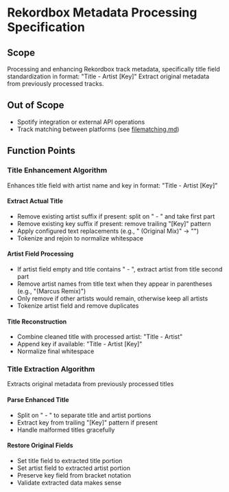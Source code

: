 # Rekordbox Metadata Processing Specification

## Scope
Processing and enhancing Rekordbox track metadata, specifically title field standardization in format: "Title - Artist [Key]"
Extract original metadata from previously processed tracks.

## Out of Scope
- Spotify integration or external API operations
- Track matching between platforms (see [filematching.md](filematching.md))

## Function Points

### Title Enhancement Algorithm
Enhances title field with artist name and key in format: "Title - Artist [Key]"

#### Extract Actual Title
- Remove existing artist suffix if present: split on " - " and take first part
- Remove existing key suffix if present: remove trailing "[Key]" pattern
- Apply configured text replacements (e.g., " (Original Mix)" → "")
- Tokenize and rejoin to normalize whitespace

#### Artist Field Processing
- If artist field empty and title contains " - ", extract artist from title second part
- Remove artist names from title text when they appear in parentheses (e.g., "(Marcus Remix)")
- Only remove if other artists would remain, otherwise keep all artists
- Tokenize artist field and remove duplicates

#### Title Reconstruction
- Combine cleaned title with processed artist: "Title - Artist"
- Append key if available: "Title - Artist [Key]"
- Normalize final whitespace

### Title Extraction Algorithm
Extracts original metadata from previously processed titles

#### Parse Enhanced Title
- Split on " - " to separate title and artist portions
- Extract key from trailing "[Key]" pattern if present
- Handle malformed titles gracefully

#### Restore Original Fields
- Set title field to extracted title portion
- Set artist field to extracted artist portion
- Preserve key field from bracket notation
- Validate extracted data makes sense
